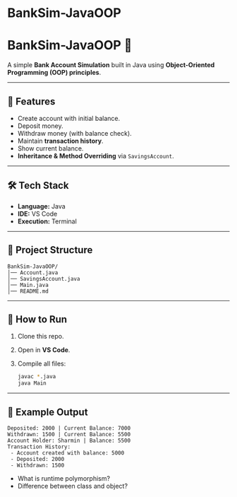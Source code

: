 # BankSim-JavaOOP
# BankSim-JavaOOP 🚀

A simple **Bank Account Simulation** built in Java using **Object-Oriented Programming (OOP) principles**.

---

## 📌 Features

* Create account with initial balance.
* Deposit money.
* Withdraw money (with balance check).
* Maintain **transaction history**.
* Show current balance.
* **Inheritance & Method Overriding** via `SavingsAccount`.

---

## 🛠 Tech Stack

* **Language:** Java
* **IDE:** VS Code
* **Execution:** Terminal

---

## 📂 Project Structure

```
BankSim-JavaOOP/
│── Account.java
│── SavingsAccount.java
│── Main.java
│── README.md
```

---

## 📂 How to Run

1. Clone this repo.
2. Open in **VS Code**.
3. Compile all files:

   ```bash
   javac *.java
   java Main
   ```

---

## 📸 Example Output

```
Deposited: 2000 | Current Balance: 7000
Withdrawn: 1500 | Current Balance: 5500
Account Holder: Sharmin | Balance: 5500
Transaction History:
 - Account created with balance: 5000
 - Deposited: 2000
 - Withdrawn: 1500
```

* What is runtime polymorphism?
* Difference between class and object?
